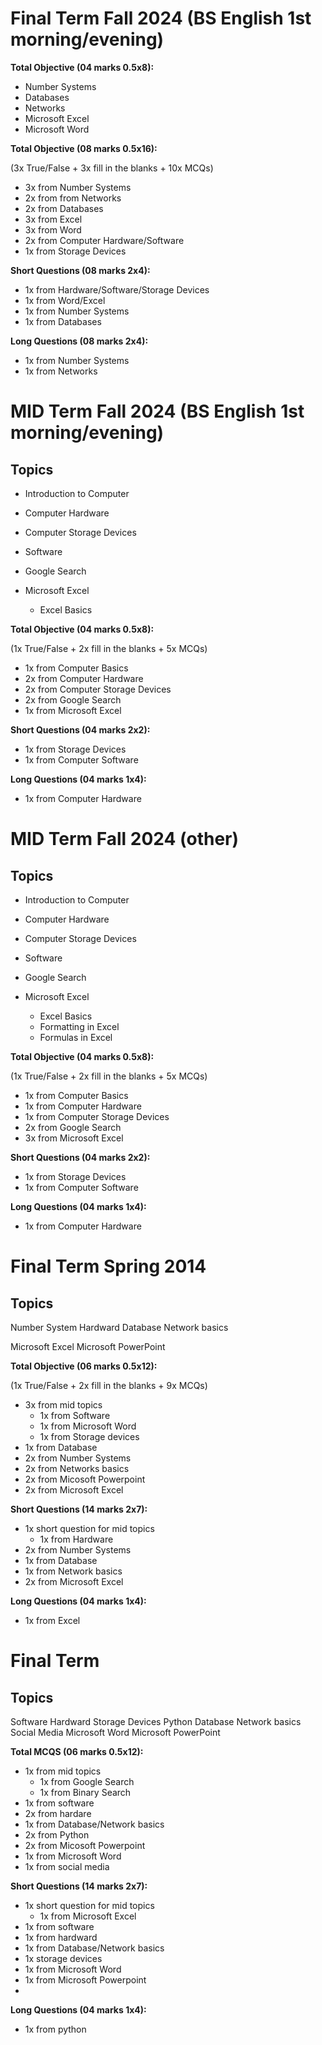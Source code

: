 # Final Term Fall 2024 (BS English 1st morning/evening)

**Total Objective (04 marks 0.5x8):**

- Number Systems
- Databases
- Networks
- Microsoft Excel
- Microsoft Word

**Total Objective (08 marks 0.5x16):**

(3x True/False + 3x fill in the blanks + 10x MCQs)

- 3x from Number Systems
- 2x from from Networks
- 2x from Databases
- 3x from Excel
- 3x from Word
- 2x from Computer Hardware/Software
- 1x from Storage Devices

**Short Questions (08 marks 2x4):**

- 1x from Hardware/Software/Storage Devices
- 1x from Word/Excel
- 1x from Number Systems
- 1x from Databases
  
**Long Questions (08 marks 2x4):**
  
- 1x from Number Systems
- 1x from Networks
  
# MID Term Fall 2024 (BS English 1st morning/evening)

## Topics

- Introduction to Computer
- Computer Hardware
- Computer Storage Devices
- Software

- Google Search

- Microsoft Excel
  - Excel Basics

**Total Objective (04 marks 0.5x8):**

(1x True/False + 2x fill in the blanks + 5x MCQs)

- 1x from Computer Basics
- 2x from Computer Hardware
- 2x from Computer Storage Devices
- 2x from Google Search
- 1x from Microsoft Excel

**Short Questions (04 marks 2x2):**

- 1x from Storage Devices
- 1x from Computer Software
   
**Long Questions (04 marks 1x4):**

- 1x from Computer Hardware

# MID Term Fall 2024 (other)

## Topics

- Introduction to Computer
- Computer Hardware
- Computer Storage Devices
- Software

- Google Search

- Microsoft Excel
  - Excel Basics
  - Formatting in Excel
  - Formulas in Excel

**Total Objective (04 marks 0.5x8):**

(1x True/False + 2x fill in the blanks + 5x MCQs)

- 1x from Computer Basics
- 1x from Computer Hardware
- 1x from Computer Storage Devices
- 2x from Google Search
- 3x from Microsoft Excel

**Short Questions (04 marks 2x2):**

- 1x from Storage Devices
- 1x from Computer Software
   
**Long Questions (04 marks 1x4):**

- 1x from Computer Hardware

# Final Term Spring 2014

## Topics

Number System
Hardward
Database
Network basics

Microsoft Excel
Microsoft PowerPoint


**Total Objective (06 marks 0.5x12):**

(1x True/False + 2x fill in the blanks + 9x MCQs)

- 3x from mid topics
  - 1x from Software
  - 1x from Microsoft Word
  - 1x from Storage devices
- 1x from Database
- 2x from Number Systems
- 2x from Networks basics
- 2x from Micosoft Powerpoint
- 2x from Microsoft Excel
  
**Short Questions (14 marks 2x7):**

- 1x short question for mid topics
  - 1x from Hardware
- 2x from Number Systems
- 1x from Database
- 1x from Network basics
- 2x from Microsoft Excel
   
**Long Questions (04 marks 1x4):**

- 1x from Excel
  
# Final Term 

## Topics
Software
Hardward
Storage Devices
Python
Database
Network basics
Social Media
Microsoft Word
Microsoft PowerPoint


**Total MCQS (06 marks 0.5x12):**

- 1x from mid topics
  - 1x from Google Search
  - 1x from Binary Search
- 1x from software
- 2x from hardare
- 1x from Database/Network basics
- 2x from Python
- 2x from Micosoft Powerpoint
- 1x from Microsoft Word
- 1x from social media
  
**Short Questions (14 marks 2x7):**

- 1x short question for mid topics
  - 1x from Microsoft Excel
- 1x from software
- 1x from hardward
- 1x from Database/Network basics
- 1x storage devices
- 1x from Microsoft Word
- 1x from Microsoft Powerpoint 
- 
**Long Questions (04 marks 1x4):**

- 1x from python

